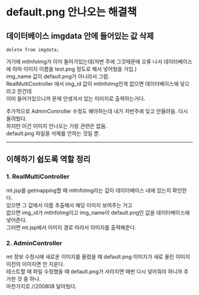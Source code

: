 # default.png 안나오는 해결책

## 데이터베이스 imgdata 안에 들어있는 값 삭제
```
delete from imgdata;
```
거기에 mtInfoImg가 이미 들어가있는데(저번 주에 그것때문에 오류 나서 데이터베이스에 아마 이미지 이름을 test.png 정도로 해서 넣어뒀을 거임.)      
img_name 값이 default.png가 아니라서 그럼.   
RealMultiController 에서 img_id 값이 mtInfoImg인게 없으면 데이터베이스에 넣으라고 한건데    
이미 들어가있으니까 문제 안생겨서 있는 이미지로 출력하는거다.   


추가적으로 AdminController 수정도 해야하는데 내가 저번주에 잊고 안올려둠. 다시 올려뒀다.   
하지만 이건 이미지 안나오는 거랑 관련은 없음.   
default.png 파일을 삭제를 안하는 것일 뿐.   

---------------------------------------------------------------

## 이해하기 쉽도록 역할 정리
### 1. RealMultiController
mt.jsp를 getmapping할 때 mtInfoImg라는 값이 데이터베이스 내에 있는지 확인한다.   
있으면 그 값에서 이름 추출해서 해당 이미지 보여주는 거고   
없으면 img_id가 mtInfoImg이고 img_name이 default.png인 값을 데이터베이스에 넣어준다.    
그러면 mt.jsp에서 이미지 경로 따라서 이미지를 출력해준다.   

### 2. AdminController
mt 정보 수정시에 새로운 이미지를 올렸을 때 default.png 이미지가 새로 올린 이미지 이전의 이미지면 안 지운다.   
테스트할 때 파일 수정했을 때 default.png가 사라지면 매번 다시 넣어줘야 하니까 추가한 것 중 하나.   
마찬가지로 //200808 달아뒀다.
